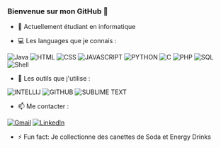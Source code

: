 ### Bienvenue sur mon GitHub 👋

- 🔭 Actuellement étudiant en informatique
  
- 💻 Les languages que je connais :  
  
![Java](https://img.shields.io/badge/-JAVA-b07219?style=for-the-badge&logo=java&logoColor=black)
![HTML](https://img.shields.io/badge/-HTML-e34c26?style=for-the-badge&logo=html&logoColor=white)
![CSS](https://img.shields.io/badge/-CSS-563d7c?style=for-the-badge&logo=css&logoColor=white)
![JAVASCRIPT](https://img.shields.io/badge/-JAVASCRIPT-f1e05a?style=for-the-badge&logo=javascript&logoColor=white)
![PYTHON](https://img.shields.io/badge/-PYTHON-3572A5?style=for-the-badge&logo=python&logoColor=white)
![C](https://img.shields.io/badge/-C-555555?style=for-the-badge&logo=c&logoColor=white)
![PHP](https://img.shields.io/badge/-PHP-4F5D95?style=for-the-badge&logo=php&logoColor=white)
![SQL](https://img.shields.io/badge/-SQL-FF3C3C?style=for-the-badge&logo=sql&logoColor=white)
![Shell](https://img.shields.io/badge/-SHELL-89e051?style=for-the-badge&logo=shell&logoColor=white)
  
- 🔧 Les outils que j'utilise :  
  
![INTELLIJ](https://img.shields.io/badge/-INTELLIJ-167dff?style=for-the-badge&logo=intellijidea&logoColor=white)
![GITHUB](https://img.shields.io/badge/-GITHUB-f5f5f5?style=for-the-badge&logo=github&logoColor=white)
![SUBLIME TEXT](https://img.shields.io/badge/-SUBLIMETEXT-f5f5f5?style=for-the-badge&logo=sublimetext&logoColor=white)
  
- 📫 Me contacter :  
  
[![Gmail](https://img.shields.io/badge/-GMAIL-D14C2C?style=for-the-badge&logo=gmail&logoColor=white)](mailto:EliottBarbetPro@gmail.com)
[![LinkedIn](https://img.shields.io/badge/-LINKEDIN-1188C6?style=for-the-badge&logo=linkedin&logoColor=white)](https://www.linkedin.com/in/eliott-barbet-306530197/)
  
- ⚡ Fun fact: Je collectionne des canettes de Soda et Energy Drinks
